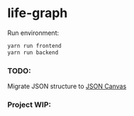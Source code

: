 # life-graph

Run environment:

```bash
yarn run frontend
yarn run backend
```

### TODO:

Migrate JSON structure to [JSON Canvas](https://news.ycombinator.com/item?id=39670922)

### Project WIP:
